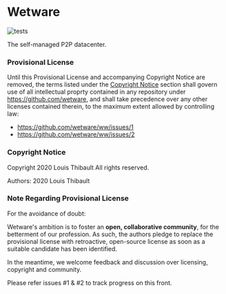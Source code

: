 # Wetware

![tests](https://github.com/wetware/ww/workflows/Go/badge.svg)

The self-managed P2P datacenter.

### Provisional License

Until this Provisional License and accompanying Copyright Notice are removed,
the terms listed under the [Copyright Notice](https://github.com/wetware/ww#copyright-notice) section shall govern use of all
intellectual proprty contained in any repository under https://github.com/wetware,
and shall take precedence over any other licenses contained therein, to the maximum extent allowed by controlling law:

- https://github.com/wetware/ww/issues/1
- https://github.com/wetware/ww/issues/2

### Copyright Notice

Copyright 2020 Louis Thibault
All rights reserved.

Authors:
  2020 Louis Thibault

### Note Regarding Provisional License

For the avoidance of doubt:

Wetware's ambition is to foster an **open, collaborative community**, for the
betterment of our profession.  As such, the authors pledge to replace the provisional license
with retroactive, open-source license as soon as a suitable candidate has been identified.

In the meantime, we welcome feedback and discussion over licensing, copyright and community.

Please refer issues #1 & #2 to track progress on this front.

